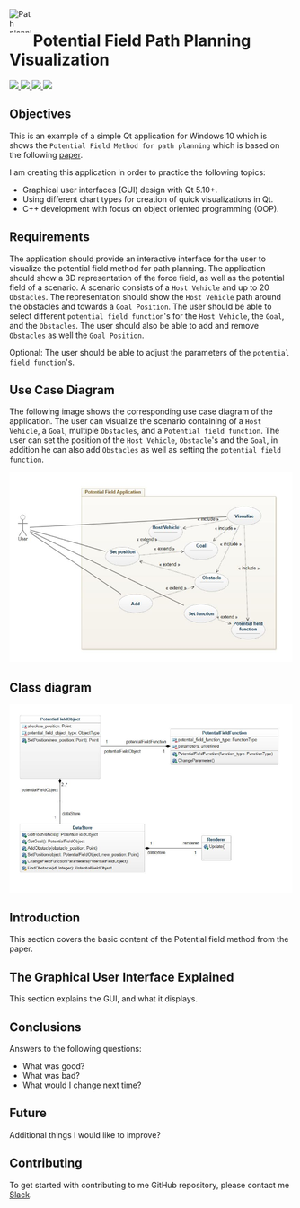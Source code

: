 <img src="http://www.jeffdelmerico.com/wp-content/uploads/2015/05/kitchen_world_perc_3_2.png" alt="Path planning" height="42px" width="42px" align="left">

# Potential Field Path Planning Visualization
<div>
    <a href="https://github.com/NaPiZip/Docker_GUI_Apps_on_Windows">
        <img src="https://img.shields.io/badge/Document%20Version-1.0.0-brightgreen.svg"/>
    </a>
    <a href="https://www.qt.io/download">
        <img src="https://img.shields.io/badge/Qt-5.10.1-blue.svg"/>
    </a>
    <a href="https://www.microsoft.com">
        <img src="https://img.shields.io/badge/Windows%2010%20x64-10.0.17134%20Build%2017134-blue.svg"/>
    </a>
    <a href="https://docs.microsoft.com/en-us/visualstudio/releasenotes/vs2015-version-history">
        <img src="https://img.shields.io/badge/MS%20Visual%20C%2B%2B-14.0%20(amd64__x86)-blue.svg"/>
    </a>
</div>

## Objectives
This is an example of a simple Qt application for Windows 10 which is shows the `Potential Field Method for path planning` which is based on the following [paper](https://www.business-sweden.se/contentassets/fcac981bfd224e609363bc7fc56889f3/discover-autonomous-driving-potential-in-japan.pdf).

I am creating this application in order to practice the following topics:<br>
- Graphical user interfaces (GUI) design with Qt 5.10+.
- Using different chart types for creation of quick visualizations in Qt.
- C++ development with focus on object oriented programming (OOP).

## Requirements
The application should provide an interactive interface for the user to visualize the potential field method for path planning. The application should show a 3D representation of the force field, as well as the potential field of a scenario. A scenario consists of a `Host Vehicle` and up to 20 `Obstacles`. The representation should show the `Host Vehicle` path around the obstacles and towards a `Goal Position`. The user should be able to select different `potential field function`'s for the `Host Vehicle`, the `Goal`, and the `Obstacles`. The user should also be able to add and remove `Obstacles` as well the `Goal Position`.

Optional:
The user should be able to adjust the parameters of the `potential field function`'s.

## Use Case Diagram
The following image shows the corresponding use case diagram of the application. The user can visualize the scenario containing of a `Host Vehicle`, a `Goal`, multiple `Obstacles`, and a `Potential field function`. The user can set the position of the `Host Vehicle`, `Obstacle`'s and the `Goal`, in addition he can also add `Obstacles` as well as setting the `potential field function`.  


<p align="center">
<img src="https://github.com/NaPiZip/Qt-Applications-for-Windows-10/blob/master/Potential_field_path_planning_explorer/Resources/Images/UseCaseDiagram.JPG?raw=true" alt="Use case diagram"/></p>

## Class diagram

<p align="center">
<img src="https://github.com/NaPiZip/Qt-Applications-for-Windows-10/blob/master/Potential_field_path_planning_explorer/Resources/Images/ClassDiagram.JPG?raw=true" alt="Use case diagram"/></p>

## Introduction
This section covers the basic content of the Potential field method from the paper.

## The Graphical User Interface Explained
This section explains the GUI, and what it displays.

## Conclusions
Answers to the following questions:
  - What was good?
  - What was bad?
  - What would I change next time?


## Future
Additional things I would like to improve?


## Contributing

To get started with contributing to me GitHub repository, please contact me [Slack](https://join.slack.com/t/napi-friends/shared_invite/enQtNDg3OTg5NDc1NzUxLWU1MWNhNmY3ZTVmY2FkMDM1ODg1MWNlMDIyYTk1OTg4OThhYzgyNDc3ZmE5NzM1ZTM2ZDQwZGI0ZjU2M2JlNDU).
